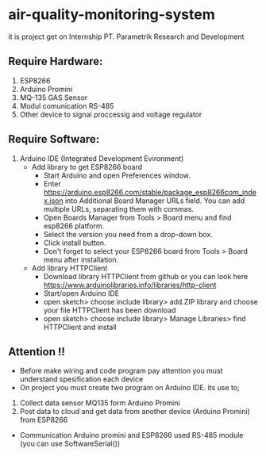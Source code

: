# air-quality-monitoring-system
it is project get on Internship PT. Parametrik Research and Development

## Require Hardware:
1. ESP8266
2. Arduino Promini
3. MQ-135 GAS Sensor
4. Modul comunication RS-485
5. Other device to signal proccessig and voltage regulator

## Require Software:
1. Arduino IDE (Integrated Development Evironment)
   * Add library to get ESP8266 board
      - Start Arduino and open Preferences window.
      - Enter https://arduino.esp8266.com/stable/package_esp8266com_index.json into Additional Board Manager URLs field. You can add               multiple URLs, separating them with commas.
      - Open Boards Manager from Tools > Board menu and find esp8266 platform.
      - Select the version you need from a drop-down box.
      - Click install button.
      - Don't forget to select your ESP8266 board from Tools > Board menu after installation.
   * Add library HTTPClient
      - Download library HTTPClient from github or you can look here https://www.arduinolibraries.info/libraries/http-client
      - Start/open Arduino IDE
      - open sketch> choose include library> add.ZIP library and choose your file HTTPClient has been download
      - open sketch> choose include library> Manage Libraries> find HTTPClient and install

## Attention !!
- Before make wiring and code program pay attention you must understand spesification each device 
- On project you must create two program on Arduino IDE. its use to;
1. Collect data sensor MQ135 form Arduino Promini
2. Post data to cloud and get data from another device (Arduino Promini) from ESP8266
- Communication Arduino promini and ESP8266 used RS-485 module (you can use SoftwareSerial())
